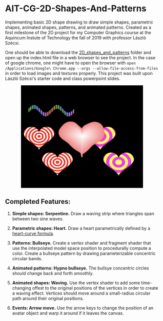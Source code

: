 # AIT-CG-2D-Shapes-And-Patterns

Implementing basic 2D shape drawing to draw simple shapes, parametric shapes, animated shapes, patterns, and animated patterns. Created as a first milestone of the 2D project for my Computer Graphics course at the Aquincum Instute of Technology the fall of 2019 with professor László Szécsi.

One should be able to download the [2D_shapes_and_patterns]() folder and open up the index.html file in a web browser to see the project. In the case of google chrome, one might have to open the browser with `open /Applications/Google\ Chrome.app --args --allow-file-access-from-files` in order to load images and textures properly. This project was built upon László Szécsi's starter code and class powerpoint slides.

<p align="center">
  <img src="/resources/screenshot.png" alt="A screenshot of the running project demonstrating each of the completed features." width="400">
</p>

## Completed Features:

1. **Simple shapes: Serpentine.** Draw a waving strip where triangles span between two sine waves.

2. **Parametric shapes: Heart.** Draw a heart parametrically defined by a [heart-curve formula](http://mathworld.wolfram.com/HeartCurve.html).

3. **Patterns: Bullseye.** Create a vertex shader and fragment shader that use the interpolated model space position to procedurally compute a color. Create a bullseye pattern by drawing parameterizable concentric circular bands.

4. **Animated patterns: Hypno bullseye.** The bullsye concentric circles should change back and forth smoothly.

5. **Animated shapes: Waving.** Use the vertex shader to add some time-changing offest to the original positions of the vertices in order to create a waving effect. Vertices should move around a small-radius circular path around their original positions.

6. **Events: Arrow move.** Use the arrow keys to change the position of an avatar object and warp it around if it leaves the canvas.